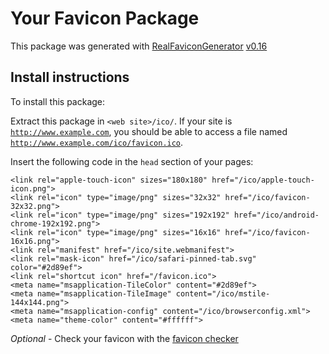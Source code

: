 # Your Favicon Package

This package was generated with [RealFaviconGenerator](https://realfavicongenerator.net/) [v0.16](https://realfavicongenerator.net/change_log#v0.16)

## Install instructions

To install this package:

Extract this package in <code>&lt;web site&gt;/ico/</code>. If your site is <code>http://www.example.com</code>, you should be able to access a file named <code>http://www.example.com/ico/favicon.ico</code>.

Insert the following code in the `head` section of your pages:

    <link rel="apple-touch-icon" sizes="180x180" href="/ico/apple-touch-icon.png">
    <link rel="icon" type="image/png" sizes="32x32" href="/ico/favicon-32x32.png">
    <link rel="icon" type="image/png" sizes="192x192" href="/ico/android-chrome-192x192.png">
    <link rel="icon" type="image/png" sizes="16x16" href="/ico/favicon-16x16.png">
    <link rel="manifest" href="/ico/site.webmanifest">
    <link rel="mask-icon" href="/ico/safari-pinned-tab.svg" color="#2d89ef">
    <link rel="shortcut icon" href="/favicon.ico">
    <meta name="msapplication-TileColor" content="#2d89ef">
    <meta name="msapplication-TileImage" content="/ico/mstile-144x144.png">
    <meta name="msapplication-config" content="/ico/browserconfig.xml">
    <meta name="theme-color" content="#ffffff">

*Optional* - Check your favicon with the [favicon checker](https://realfavicongenerator.net/favicon_checker)



<link rel="shortcut icon" href="/favicon.ico">
<link rel="icon" href="https://fonotekayt.github.io/favicon.ico" type="image/x-icon">
<link rel="shortcut icon" href="https://fonotekayt.github.io/favicon.ico" type="image/x-icon"> 
<link rel="apple-touch-icon" sizes="180x180" href="/ico/apple-touch-icon.png">
<link rel="icon" type="image/png" sizes="32x32" href="/ico/favicon-32x32.png">
<link rel="icon" type="image/png" sizes="192x192" href="/ico/android-chrome-192x192.png">
<link rel="icon" type="image/png" sizes="16x16" href="/ico/favicon-16x16.png">
<link rel="manifest" href="/ico/site.webmanifest">
<link rel="mask-icon" href="/ico/safari-pinned-tab.svg" color="#2d89ef">
<meta name="msapplication-TileColor" content="#2d89ef">
<meta name="msapplication-TileImage" content="/ico/mstile-144x144.png">
<meta name="msapplication-config" content="/ico/browserconfig.xml">
<meta name="theme-color" content="#ffffff">
